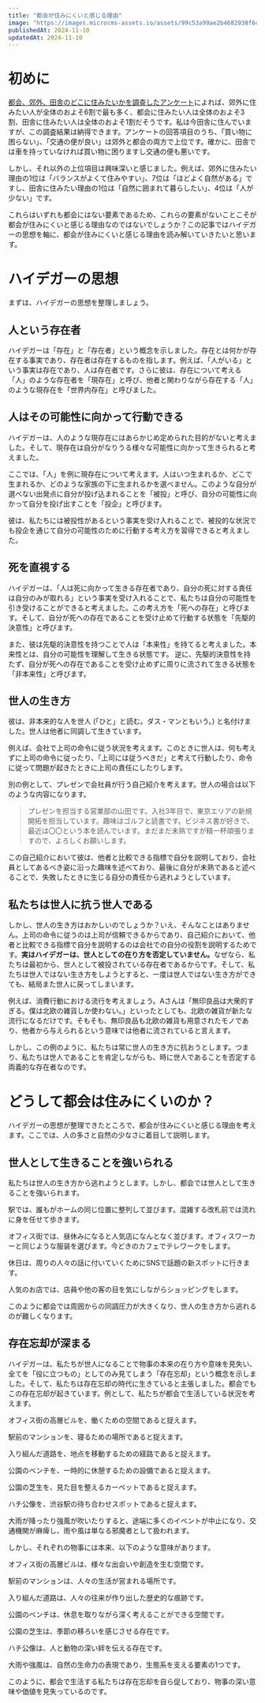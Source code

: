 ```yaml
---
title: "都会が住みにくいと感じる理由"
image: "https://images.microcms-assets.io/assets/99c53a99ae2b4682938f6c435d83e3d9/958d7daf54934ca18456b46ad250aa37/Microsoft-Fluentui-Emoji-3d-Department-Store-3d.1024.png"
publishedAt: 2024-11-10
updatedAt: 2024-11-10
---
```


<h1 id="h313db3a8b3">初めに</h1><p><a href="https://wakearipro.com/city-suburbs-country/" target="_blank" rel="noopener noreferrer nofollow">都会、郊外、田舎のどこに住みたいかを調査したアンケート</a>によれば、郊外に住みたい人が全体のおよそ6割で最も多く、都会に住みたい人は全体のおよそ3割、田舎に住みたい人は全体のおよそ1割だそうです。私は今田舎に住んでいますが、この調査結果は納得できます。アンケートの回答項目のうち、「買い物に困らない」、「交通の便が良い」は郊外と都会の両方で上位です。確かに、田舎では車を持っていなければ買い物に困りますし交通の便も悪いです。</p><p>しかし、それ以外の上位項目は興味深いと感じました。例えば、郊外に住みたい理由の1位は「バランスがよくて住みやすい」、7位は「ほどよく自然がある」ですし、田舎に住みたい理由の1位は「自然に囲まれて暮らしたい」、4位は「人が少ない」です。</p><p>これらはいずれも都会にはない要素であるため、これらの要素がないことこそが都会が住みにくいと感じる理由なのではないでしょうか？この記事ではハイデガーの思想を軸に、都会が住みにくいと感じる理由を読み解いていきたいと思います。</p><h1 id="hee7bb1881f">ハイデガーの思想</h1><p>まずは、ハイデガーの思想を整理しましょう。</p><h2 id="h2d86ff64d2">人という存在者</h2><p>ハイデガーは「存在」と「存在者」という概念を示しました。存在とは何かが存在する事実であり、存在者は存在するものを指します。例えば、「人がいる」という事実は存在であり、人は存在者です。さらに彼は、存在について考える「人」のような存在者を「現存在」と呼び、他者と関わりながら存在する「人」のような現存在を「世界内存在」と呼びました。</p><h2 id="h3a474d4d3b">人はその可能性に向かって行動できる</h2><p>ハイデガーは、人のような現存在にはあらかじめ定められた目的がないと考えました。そして、現存在は自分がなりうる様々な可能性に向かって生きられると考えました。</p><p>ここでは、「人」を例に現存在について考えます。人はいつ生まれるか、どこで生まれるか、どのような家族の下に生まれるかを選べません。このような自分が選べない出発点に自分が投げ込まれることを「被投」と呼び、自分の可能性に向かって自分を投げ出すことを「投企」と呼びます。</p><p>彼は、私たちには被投性があるという事実を受け入れることで、被投的な状況でも投企を通じて自分の可能性のために行動する考え方を習得できると考えました。</p><h2 id="h9a4b5594cf">死を直視する</h2><p>ハイデガーは、「人は死に向かって生きる存在者であり、自分の死に対する責任は自分のみが取れる」という事実を受け入れることで、私たちは自分の可能性を引き受けることができると考えました。この考え方を「死への存在」と呼びます。そして、自分が死への存在であることを受け止めて行動する状態を「先駆的決意性」と呼びます。</p><p>また、彼は先駆的決意性を持つことで人は「本来性」を持てると考えました。本来性とは、自分の可能性を理解して生きる状態です。 逆に、先駆的決意性を持たず、自分が死への存在であることを受け止めずに周りに流されて生きる状態を「非本来性」と呼びます。</p><h2 id="h2ec83038e8">世人の生き方</h2><p>彼は、非本来的な人を世人 (「ひと」と読む。ダス・マンともいう。) と名付けました。世人は他者に同調して生きています。</p><p>例えば、会社で上司の命令に従う状況を考えます。このときに世人は、何も考えずに上司の命令に従ったり、「上司には従うべきだ」と考えて行動したり、命令に従って問題が起きたときに上司の責任にしたりします。</p><p>別の例として、プレゼンで会社員が行う自己紹介を考えます。世人の場合は以下のような内容になります。</p><blockquote><p>プレゼンを担当する営業部の山田です。入社3年目で、東京エリアの新規開拓を担当しています。趣味はゴルフと読書です。ビジネス書が好きで、最近は〇〇という本を読んでいます。まだまだ未熟ですが精一杯頑張りますので、よろしくお願いします。</p></blockquote><p>この自己紹介において彼は、他者と比較できる指標で自分を説明しており、会社員としてあるべき姿に沿った趣味を述べており、最後に自分が未熟であると述べることで、失敗したときに生じる自分の責任から逃れようとしています。</p><h2 id="h3a7c6dbafd">私たちは世人に抗う世人である</h2><p>しかし、世人の生き方はおかしいのでしょうか？いえ、そんなことはありません。上司の命令に従うのは上司が信頼できるからであり、自己紹介において、他者と比較できる指標で自分を説明するのは会社での自分の役割を説明するためです。<strong>実はハイデガーは、世人としての在り方を否定していません。</strong>なぜなら、私たちは最初から、世人として被投されている存在者であるからです。そして、私たちは世人ではない生き方をしようとすると、一度は世人ではない生き方ができても、結局また世人に戻ってしまいます。</p><p>例えば、消費行動における流行を考えましょう。Aさんは「無印良品は大衆的すぎる。僕は北欧の雑貨しか使わない。」といったとしても、北欧の雑貨が新たな流行になるだけです。そもそも、無印良品も北欧の雑貨も用意されたモノであり、他者から与えられるという意味では他者に流されていると言えます。</p><p>しかし、この例のように、私たちは常に世人の生き方に抗おうとします。つまり、私たちは世人であることを肯定しながらも、時に世人であることを否定する両義的な存在者なのです。</p><h1 id="h32eef8f1f1">どうして都会は住みにくいのか？</h1><p>ハイデガーの思想が整理できたところで、都会が住みにくいと感じる理由を考えます。ここでは、人の多さと自然の少なさに着目して説明します。</p><h2 id="hc83461a05f">世人として生きることを強いられる</h2><p>私たちは世人の生き方から逃れようとします。しかし、都会では世人として生きることを強いられます。</p><p>駅では、誰もがホームの同じ位置に整列して並びます。混雑する改札前では流れに身を任せて歩きます。</p><p>オフィス街では、昼休みになると人気店になんとなく並びます。オフィスワーカーと同じような服装を選びます。今どきのカフェでテレワークをします。</p><p>休日は、周りの人々の話に付いていくためにSNSで話題の新スポットに行きます。</p><p>人気のお店では、店員や他の客の目を気にしながらショッピングをします。</p><p></p><p>このように都会では周囲からの同調圧力が大きくなり、世人の生き方から逃れるのが難しくなります。</p><h2 id="h11962c2ec5">存在忘却が深まる</h2><p>ハイデガーは、私たちが世人になることで物事の本来の在り方や意味を見失い、全てを「役に立つもの」としてのみ見てしまう「存在忘却」という概念を示しました。そして、私たちは存在忘却の時代に生きていると主張しました。都会でもこの存在忘却が起きています。例として、私たちが都会で生活している状況を考えます。</p><p>オフィス街の高層ビルを、働くための空間であると捉えます。</p><p>駅前のマンションを、寝るための場所であると捉えます。</p><p>入り組んだ道路を、地点を移動するための経路であると捉えます。</p><p>公園のベンチを、一時的に休憩するための設備であると捉えます。</p><p>公園の芝生を、見た目を整えるカーペットであると捉えます。</p><p>ハチ公像を、渋谷駅の待ち合わせスポットであると捉えます。</p><p>大雨が降ったり強風が吹いたりすると、途端に多くのイベントが中止になり、交通機関が麻痺し、雨や風は単なる邪魔者として扱われます。</p><p></p><p>しかし、それぞれの物事には本来、以下のような意味があります。</p><p></p><p>オフィス街の高層ビルは、様々な出会いや創造を生む空間です。</p><p>駅前のマンションは、人々の生活が営まれる場所です。</p><p>入り組んだ道路は、人々の往来が作り出した歴史的な痕跡です。</p><p>公園のベンチは、休息を取りながら深く考えることができる空間です。</p><p>公園の芝生は、季節の移ろいを感じさせる存在です。</p><p>ハチ公像は、人と動物の深い絆を伝える存在です。</p><p>大雨や強風は、自然の生命力の表現であり、生態系を支える要素の1つです。</p><p></p><p>このように、都会で生活する私たちは存在忘却を自ら促しており、物事の深い意味や価値を見失っているのです。</p>